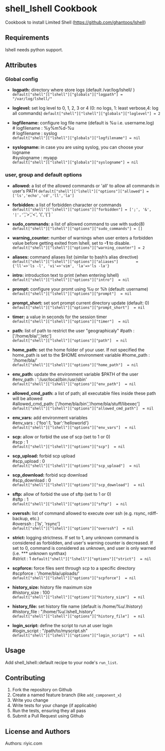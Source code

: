 shell_lshell Cookbook
====================
Cookbook to install Limited Shell (https://github.com/ghantoos/lshell)

Requirements
------------
lshell needs python support. 

Attributes
----------

### Global config

- **logpath:** directory where store logs (default /var/log/lshell/ )
`default["shell"]["lshell"]["globals"]["logpath"] = "/var/log/lshell/"`

- **loglevel:** set log level to 0, 1, 2, 3 or 4 (0: no logs, 1: least verbose,4: log all commands)
`default["shell"]["lshell"]["globals"]["loglevel"] = 2`

- **logfilename:** configure log file name (default is %u i.e. username.log)  
\# logfilename     : %y%m%d-%u  
\# logfilename     : syslog  
`default["shell"]["lshell"]["globals"]["logfilename"] = nil`

- **syslogname:**  in case you are using syslog, you can choose your logname  
\#syslogname      : myapp  
`default["shell"]["lshell"]["globals"]["syslogname"] = nil`


### user, group and default options

- **allowed:**  a list of the allowed commands or 'all' to allow all commands in user's PATH
`default["shell"]["lshell"]["options"]["allowed"] = ['ls','echo','cd','ll','la'] `

- **forbidden:**  a list of forbidden character or commands  
`default["shell"]["lshell"]["options"]["forbidden"] = [';', '&', '|','`','>','<', '$(', '${'] `

- **sudo_commands:**  a list of allowed command to use with sudo(8)  
`default["shell"]["lshell"]["options"]["sudo_commands"] = []`

- **warning_counter:** number of warnings when user enters a forbidden value before getting exited from lshell, set to **-1** to disable.  
`default["shell"]["lshell"]["options"]["warning_counter"] = 2 `

- **aliases:**  command aliases list (similar to bash’s alias directive)  
`default["shell"]["lshell"]["options"]["aliases"]        = {'ll'=>'ls -l', 'vi'=>'vim', 'la'=>'ls -la'} `

- **intro:** introduction text to print (when entering lshell)  
`default["shell"]["lshell"]["options"]["intro"]  = nil `

- **prompt:**  configure your promt using %u or %h (default: username)  
`default["shell"]["lshell"]["options"]["prompt"]  = nil`

- **prompt_short:** set sort prompt current directory update (default: 0)  
`default["shell"]["lshell"]["options"]["prompt_short"]  = nil`

- **timer:**  a value in seconds for the session timer  
`default["shell"]["lshell"]["options"]["timer"]  = nil`

- **path:** list of path to restrict the user "geographicaly"
\#path            : ['/home/bla/','/etc']  
`default["shell"]["lshell"]["options"]["path"]  = nil`

- **home_path:**  set the home folder of your user. If not specified the home_path is set to the $HOME environment variable
\#home_path       : '/home/bla/'  
`default["shell"]["lshell"]["options"]["home_path"]  = nil`

- **env_path:**  update the environment variable $PATH of the user  
\#env_path        : ':/usr/local/bin:/usr/sbin'  
`default["shell"]["lshell"]["options"]["env_path"]  = nil`

- **allowed_cmd_path:** a list of path; all executable files inside these path will be allowed   
\#allowed_cmd_path: ['/home/bla/bin','/home/bla/stuff/libexec']  
`default["shell"]["lshell"]["options"]["allowed_cmd_path"]  = nil`

- **env_vars:**  add environment variables  
\#env_vars        : {'foo':1, 'bar':'helloworld'}   
`default["shell"]["lshell"]["options"]["env_vars"]  = nil`

- **scp:** allow or forbid the use of scp (set to 1 or 0)  
\#scp             : 1  
`default["shell"]["lshell"]["options"]["scp"]  = nil`

- **scp_upload:** forbid scp upload  
\#scp_upload       : 0  
`default["shell"]["lshell"]["options"]["scp_upload"]  = nil`

- **scp_download:** forbid scp download  
\#scp_download     : 0  
`default["shell"]["lshell"]["options"]["scp_download"]  = nil`

- **sftp:**  allow of forbid the use of sftp (set to 1 or 0)  
\#sftp            : 1  
`default["shell"]["lshell"]["options"]["sftp"]  = nil`

- **overssh:**  list of command allowed to execute over ssh (e.g. rsync, rdiff-backup, etc.)  
\#overssh         : ['ls', 'rsync']  
`default["shell"]["lshell"]["options"]["overssh"]  = nil`

- **strict:** logging strictness. If set to 1, any unknown command is considered as forbidden, and user's warning counter is decreased. If set to 0, command is
 considered as unknown, and user is only warned (i.e. *** unknown synthax)  
\#strict          : 1
`default["shell"]["lshell"]["options"]["strict"]  = nil`

- **scpforce:**  force files sent through scp to a specific directory  
\#scpforce        : '/home/bla/uploads/'  
`default["shell"]["lshell"]["options"]["scpforce"]  = nil`

- **history_size:**   history file maximum size   
\#history_size     : 100  
`default["shell"]["lshell"]["options"]["history_size"]  = nil`

- **history_file:**  set history file name (default is /home/%u/.lhistory)  
\#history_file     : "/home/%u/.lshell_history"  
`default["shell"]["lshell"]["options"]["history_file"]  = nil`

- **login_script:**  define the script to run at user login  
\#login_script     : "/path/to/myscript.sh"  
`default["shell"]["lshell"]["options"]["login_script"]  = nil`

Usage
-----
Add shell_lshell::default recipe to your node's `run_list`.

Contributing
------------
1. Fork the repository on Github
2. Create a named feature branch (like `add_component_x`)
3. Write you change
4. Write tests for your change (if applicable)
5. Run the tests, ensuring they all pass
6. Submit a Pull Request using Github

License and Authors
-------------------
Authors: riyic.com
